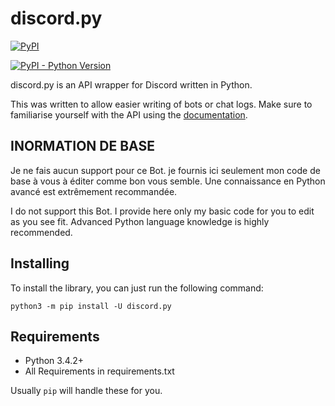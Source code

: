 # discord.py

[![PyPI](https://img.shields.io/pypi/v/discord.py.svg)](https://pypi.python.org/pypi/discord.py/)

[![PyPI - Python Version](https://img.shields.io/pypi/pyversions/Django.svg)](https://pypi.python.org/pypi/discord.py/)

discord.py is an API wrapper for Discord written in Python.

This was written to allow easier writing of bots or chat logs. Make sure to familiarise yourself with the API using the [documentation][doc].

[doc]: http://discordpy.rtfd.org/en/latest
## INORMATION DE BASE
Je ne fais aucun support pour ce Bot. je fournis ici seulement mon code de base à vous à éditer comme bon vous semble. 
Une connaissance en Python avancé est extrêmement recommandée.

I do not support this Bot. I provide here only my basic code for you to edit as you see fit.
Advanced Python language knowledge is highly recommended.


## Installing

To install the library, you can just run the following command:

```
python3 -m pip install -U discord.py
```

## Requirements

- Python 3.4.2+
- All Requirements in requirements.txt

Usually `pip` will handle these for you.
